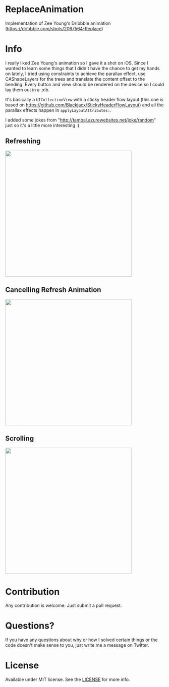 # ReplaceAnimation
Implementation of Zee Young's Dribbble animation (https://dribbble.com/shots/2067564-Replace)

# Info
I really liked Zee Young's animation so I gave it a shot on iOS. Since I wanted to learn some things that I didn't have the chance to get my hands on lately, I tried using constraints to achieve the parallax effect, use CAShapeLayers for the trees and translate the content offset to the bending. Every button and view should be rendered on the device so I could lay them out in a .xib.

It's basically a `UICollectionView` with a sticky header flow layout (this one is based on https://github.com/Blackjacx/StickyHeaderFlowLayout) and all the parallax effects happen in `applyLayoutAttributes:`.

I added some jokes from "http://tambal.azurewebsites.net/joke/random" just so it's a little more interesting :)

## Refreshing
<img src="https://github.com/ivanvorobei/ReplaceAnimation/blob/master/RefreshSuccess.gif" width="400"/>

## Cancelling Refresh Animation
<img src="https://github.com/ivanvorobei/ReplaceAnimation/blob/master/RefreshCancel.gif" width="400"/>

## Scrolling
<img src="https://github.com/ivanvorobei/ReplaceAnimation/blob/master/Scrolling.gif" width="400"/>

# Contribution
Any contribution is welcome. Just submit a pull request.

# Questions?
If you have any questions about why or how I solved certain things or the code doesn't make sense to you, just write me a message on Twitter.

# License
Available under MIT license. See the [LICENSE](https://github.com/fruitcoder/ReplaceAnimation/blob/master/LICENSE) for more info.
